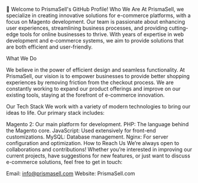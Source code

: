 👋 Welcome to PrismaSell's GitHub Profile!
Who We Are
At PrismaSell, we specialize in creating innovative solutions for e-commerce platforms, with a focus on Magento development. Our team is passionate about enhancing user experiences, streamlining business processes, and providing cutting-edge tools for online businesses to thrive. With years of expertise in web development and e-commerce systems, we aim to provide solutions that are both efficient and user-friendly.

What We Do
 
We believe in the power of efficient design and seamless functionality. At PrismaSell, our vision is to empower businesses to provide better shopping experiences by removing friction from the checkout process. We are constantly working to expand our product offerings and improve on our existing tools, staying at the forefront of e-commerce innovation.

Our Tech Stack
We work with a variety of modern technologies to bring our ideas to life. Our primary stack includes:

Magento 2: Our main platform for development.
PHP: The language behind the Magento core.
JavaScript: Used extensively for front-end customizations.
MySQL: Database management.
Nginx: For server configuration and optimization.
How to Reach Us
We’re always open to collaborations and contributions! Whether you’re interested in improving our current projects, have suggestions for new features, or just want to discuss e-commerce solutions, feel free to get in touch:

Email: info@prismasell.com
Website: PrismaSell.com

<!---
Prismasell/Prismasell is a ✨ special ✨ repository because its `README.md` (this file) appears on your GitHub profile.
You can click the Preview link to take a look at your changes.
--->
